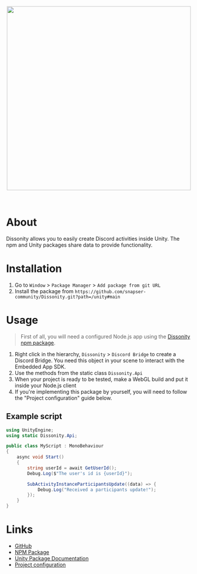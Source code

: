 <div align="center">
	<br />
	<p>
		<a><img src="https://i.imgur.com/5elvldR.png" width="500"/></a>
	</p>
	<br />
</div>

# About

Dissonity allows you to easily create Discord activities inside Unity. The npm and Unity packages share data to provide functionality.

# Installation

1. Go to `Window` > `Package Manager` > `Add package from git URL`
2. Install the package from `https://github.com/snapser-community/Dissonity.git?path=/unity#main`

# Usage

> First of all, you will need a configured Node.js app using the [Dissonity npm package].

1. Right click in the hierarchy, `Dissonity` > `Discord Bridge` to create a Discord Bridge. You need this object in your scene to interact with the Embedded App SDK.
2. Use the methods from the static class `Dissonity.Api`
3. When your project is ready to be tested, make a WebGL build and put it inside your Node.js client
4. If you're implementing this package by yourself, you will need to follow the "Project configuration" guide below.

## Example script
```cs
using UnityEngine;
using static Dissonity.Api;

public class MyScript : MonoBehaviour
{
    async void Start()
    {
        string userId = await GetUserId();
        Debug.Log($"The user's id is {userId}");

        SubActivityInstanceParticipantsUpdate((data) => {
            Debug.Log("Received a participants update!");
        });
    }
}
```

# Links
- [GitHub](https://github.com/snapser-community/Dissonity)
- [NPM Package](https://www.npmjs.com/package/dissonity)
- [Unity Package Documentation](https://github.com/snapser-community/Dissonity/blob/main/unity/Documentation~/Dissonity.md)
- [Project configuration](https://github.com/snapser-community/Dissonity/blob/main/examples/projectConfiguration.md)

[Dissonity npm package]: https://www.npmjs.com/package/dissonity
